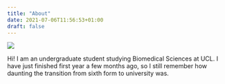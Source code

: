 ```yaml
---
title: "About"
date: 2021-07-06T11:56:53+01:00
draft: false
---
```

<style> 
	.text-align-left{
		text-align: left

}
</style>
<div class="flex">
<div class="w-20 " > 
<img src="/images/header.jpg" />

 </div>


<div class="w-40"> 
	<p class = "text-align-left" = >Hi! I am an undergraduate student studying Biomedical Sciences at UCL. I have just finished first year a few months ago, so I still remember how daunting the transition from sixth form to university was.</p>
</div>
</div>




